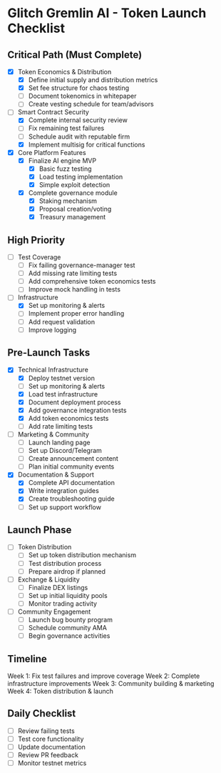 # Glitch Gremlin AI - Token Launch Checklist

## Critical Path (Must Complete)
- [x] Token Economics & Distribution
  - [x] Define initial supply and distribution metrics
  - [x] Set fee structure for chaos testing
  - [ ] Document tokenomics in whitepaper
  - [ ] Create vesting schedule for team/advisors

- [ ] Smart Contract Security
  - [x] Complete internal security review
  - [ ] Fix remaining test failures
  - [ ] Schedule audit with reputable firm
  - [x] Implement multisig for critical functions

- [x] Core Platform Features
  - [x] Finalize AI engine MVP
    - [x] Basic fuzz testing
    - [x] Load testing implementation
    - [x] Simple exploit detection
  - [x] Complete governance module
    - [x] Staking mechanism
    - [x] Proposal creation/voting
    - [x] Treasury management

## High Priority
- [ ] Test Coverage
  - [ ] Fix failing governance-manager test
  - [ ] Add missing rate limiting tests
  - [ ] Add comprehensive token economics tests
  - [ ] Improve mock handling in tests

- [ ] Infrastructure
  - [x] Set up monitoring & alerts
  - [ ] Implement proper error handling
  - [ ] Add request validation
  - [ ] Improve logging

## Pre-Launch Tasks
- [x] Technical Infrastructure
  - [x] Deploy testnet version
  - [ ] Set up monitoring & alerts
  - [x] Load test infrastructure
  - [x] Document deployment process
  - [x] Add governance integration tests
  - [x] Add token economics tests
  - [ ] Add rate limiting tests

- [ ] Marketing & Community
  - [ ] Launch landing page
  - [ ] Set up Discord/Telegram
  - [ ] Create announcement content
  - [ ] Plan initial community events

- [x] Documentation & Support
  - [x] Complete API documentation
  - [x] Write integration guides
  - [x] Create troubleshooting guide
  - [ ] Set up support workflow

## Launch Phase
- [ ] Token Distribution
  - [ ] Set up token distribution mechanism
  - [ ] Test distribution process
  - [ ] Prepare airdrop if planned

- [ ] Exchange & Liquidity
  - [ ] Finalize DEX listings
  - [ ] Set up initial liquidity pools
  - [ ] Monitor trading activity

- [ ] Community Engagement
  - [ ] Launch bug bounty program
  - [ ] Schedule community AMA
  - [ ] Begin governance activities

## Timeline
Week 1: Fix test failures and improve coverage
Week 2: Complete infrastructure improvements
Week 3: Community building & marketing
Week 4: Token distribution & launch

## Daily Checklist
- [ ] Review failing tests
- [ ] Test core functionality
- [ ] Update documentation
- [ ] Review PR feedback
- [ ] Monitor testnet metrics
